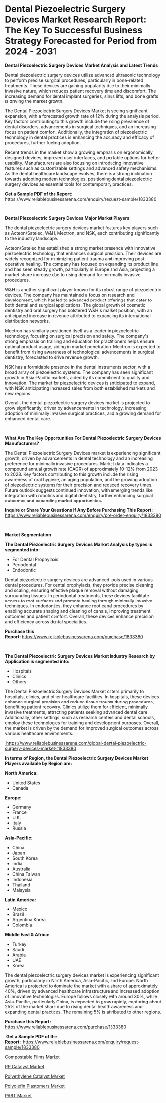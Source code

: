 <p><h1>Dental Piezoelectric Surgery Devices Market Research Report: The Key To Successful Business Strategy Forecasted for Period from 2024 - 2031</h1></p><p><strong>Dental Piezoelectric Surgery Devices Market Analysis and Latest Trends</strong></p>
<p><p>Dental piezoelectric surgery devices utilize advanced ultrasonic technology to perform precise surgical procedures, particularly in bone-related treatments. These devices are gaining popularity due to their minimally invasive nature, which reduces patient recovery time and discomfort. The increasing demand for dental implant surgeries, sinus lifts, and bone grafts is driving the market growth.</p><p>The Dental Piezoelectric Surgery Devices Market is seeing significant expansion, with a forecasted growth rate of 12% during the analysis period. Key factors contributing to this growth include the rising prevalence of dental disorders, advancements in surgical techniques, and an increasing focus on patient comfort. Additionally, the integration of piezoelectric technology in dental practices is enhancing the accuracy and efficacy of procedures, further fueling adoption.</p><p>Recent trends in the market show a growing emphasis on ergonomically designed devices, improved user interfaces, and portable options for better usability. Manufacturers are also focusing on introducing innovative features such as customizable settings and advanced safety mechanisms. As the dental healthcare landscape evolves, there is a strong inclination towards adopting modern technologies, positioning dental piezoelectric surgery devices as essential tools for contemporary practices.</p></p>
<p><strong>Get a Sample PDF of the Report:&nbsp;</strong> <a href="https://www.reliablebusinessarena.com/enquiry/request-sample/1833380?utm_campaign=1727&utm_medium=2&utm_source=Github&utm_content=ia&utm_term=17102024&utm_id=dental-piezoelectric-surgery-devices">https://www.reliablebusinessarena.com/enquiry/request-sample/1833380</a></p>
<p>&nbsp;</p>
<p><strong>Dental Piezoelectric Surgery Devices Major Market Players</strong></p>
<p><p>The dental piezoelectric surgery devices market features key players such as Acteon/Satelec, W&H, Mectron, and NSK, each contributing significantly to the industry landscape. </p><p>Acteon/Satelec has established a strong market presence with innovative piezoelectric technology that enhances surgical precision. Their devices are widely recognized for minimizing patient trauma and improving post-operative healing. The company has focused on expanding its product line and has seen steady growth, particularly in Europe and Asia, projecting a market share increase due to rising demand for minimally invasive procedures.</p><p>W&H is another significant player known for its robust range of piezoelectric devices. The company has maintained a focus on research and development, which has led to advanced product offerings that cater to both dental and surgical applications. The global growth of cosmetic dentistry and oral surgery has bolstered W&H's market position, with an anticipated increase in revenue attributed to expanding its international distribution networks.</p><p>Mectron has similarly positioned itself as a leader in piezoelectric technology, focusing on surgical precision and safety. The company's strong emphasis on training and education for practitioners helps ensure optimal product usage, aiding in market penetration. Mectron is expected to benefit from rising awareness of technological advancements in surgical dentistry, forecasted to drive revenue growth.</p><p>NSK has a formidable presence in the dental instruments sector, with a broad array of piezoelectric systems. The company has seen significant growth in Asia-Pacific markets, aided by its commitment to quality and innovation. The market for piezoelectric devices is anticipated to expand, with NSK anticipating increased sales from both established markets and new regions.</p><p>Overall, the dental piezoelectric surgery devices market is projected to grow significantly, driven by advancements in technology, increasing adoption of minimally invasive surgical practices, and a growing demand for enhanced dental care.</p></p>
<p>&nbsp;</p>
<p><strong>What Are The Key Opportunities For Dental Piezoelectric Surgery Devices Manufacturers?</strong></p>
<p><p>The Dental Piezoelectric Surgery Devices market is experiencing significant growth, driven by advancements in dental technology and an increasing preference for minimally invasive procedures. Market data indicates a compound annual growth rate (CAGR) of approximately 10-12% from 2023 to 2028. Key factors contributing to this growth include the rising awareness of oral hygiene, an aging population, and the growing adoption of piezoelectric systems for their precision and reduced recovery times. Future outlook suggests continued innovation, with emerging trends like integration with robotics and digital dentistry, further enhancing surgical outcomes and expanding market opportunities.</p></p>
<p><strong>Inquire or Share Your Questions If Any Before Purchasing This Report:</strong> <a href="https://www.reliablebusinessarena.com/enquiry/pre-order-enquiry/1833380?utm_campaign=1727&utm_medium=2&utm_source=Github&utm_content=ia&utm_term=17102024&utm_id=dental-piezoelectric-surgery-devices">https://www.reliablebusinessarena.com/enquiry/pre-order-enquiry/1833380</a></p>
<p>&nbsp;</p>
<p><strong>Market Segmentation</strong></p>
<p><strong>The Dental Piezoelectric Surgery Devices Market Analysis by types is segmented into:</strong></p>
<p><ul><li>For Dental Prophylaxis</li><li>Periodontal</li><li>Endodontic</li></ul></p>
<p><p>Dental piezoelectric surgery devices are advanced tools used in various dental procedures. For dental prophylaxis, they provide precise cleaning and scaling, ensuring effective plaque removal without damaging surrounding tissues. In periodontal treatments, these devices facilitate access to root surfaces and promote healing through minimally invasive techniques. In endodontics, they enhance root canal procedures by enabling accurate shaping and cleaning of canals, improving treatment outcomes and patient comfort. Overall, these devices enhance precision and efficiency across dental specialties.</p></p>
<p><strong>Purchase this Report:&nbsp;</strong><a href="https://www.reliablebusinessarena.com/purchase/1833380?utm_campaign=1727&utm_medium=2&utm_source=Github&utm_content=ia&utm_term=17102024&utm_id=dental-piezoelectric-surgery-devices">https://www.reliablebusinessarena.com/purchase/1833380</a></p>
<p>&nbsp;</p>
<p><strong>The Dental Piezoelectric Surgery Devices Market Industry Research by Application is segmented into:</strong></p>
<p><ul><li>Hospitals</li><li>Clinics</li><li>Others</li></ul></p>
<p><p>The Dental Piezoelectric Surgery Devices Market caters primarily to hospitals, clinics, and other healthcare facilities. In hospitals, these devices enhance surgical precision and reduce tissue trauma during procedures, benefiting patient recovery. Clinics utilize them for efficient, minimally invasive treatments, attracting patients seeking advanced dental care. Additionally, other settings, such as research centers and dental schools, employ these technologies for training and development purposes. Overall, the market is driven by the demand for improved surgical outcomes across various healthcare environments.</p></p>
<p><a href="https://www.reliablebusinessarena.com/global-dental-piezoelectric-surgery-devices-market-r1833380?utm_campaign=1727&utm_medium=2&utm_source=Github&utm_content=ia&utm_term=17102024&utm_id=dental-piezoelectric-surgery-devices">&nbsp;https://www.reliablebusinessarena.com/global-dental-piezoelectric-surgery-devices-market-r1833380</a></p>
<p><strong>In terms of Region, the Dental Piezoelectric Surgery Devices Market Players available by Region are:</strong></p>
<p>
    <p> <strong> North America: </strong>
        <ul>
            <li>United States</li>
            <li>Canada</li>
        </ul>
        </p> 
    <p> <strong> Europe: </strong>
        <ul>
            <li>Germany</li>
            <li>France</li>
            <li>U.K.</li>
            <li>Italy</li>
            <li>Russia</li>
        </ul>
        </p> 
    <p> <strong> Asia-Pacific: </strong>
        <ul>
            <li>China</li>
            <li>Japan</li>
            <li>South Korea</li>
            <li>India</li>
            <li>Australia</li>
            <li>China Taiwan</li>
            <li>Indonesia</li>
            <li>Thailand</li>
            <li>Malaysia</li>
        </ul>
        </p> 
    <p> <strong> Latin America: </strong>
        <ul>
            <li>Mexico</li>
            <li>Brazil</li>
            <li>Argentina Korea</li>
            <li>Colombia</li>
        </ul>
        </p> 
    <p> <strong> Middle East & Africa: </strong>
        <ul>
            <li>Turkey</li>
            <li>Saudi</li>
            <li>Arabia</li>
            <li>UAE</li>
            <li>Korea</li>
        </ul>
    </p>
    </p>
<p><p>The dental piezoelectric surgery devices market is experiencing significant growth, particularly in North America, Asia-Pacific, and Europe. North America is projected to dominate the market with a share of approximately 40%, driven by advanced healthcare infrastructure and increased adoption of innovative technologies. Europe follows closely with around 30%, while Asia-Pacific, particularly China, is expected to grow rapidly, capturing about 25% of the market share due to rising dental health awareness and expanding dental practices. The remaining 5% is attributed to other regions.</p></p>
<p><strong>Purchase this Report: </strong><a href="https://www.reliablebusinessarena.com/purchase/1833380?utm_campaign=1727&utm_medium=2&utm_source=Github&utm_content=ia&utm_term=17102024&utm_id=dental-piezoelectric-surgery-devices">https://www.reliablebusinessarena.com/purchase/1833380</a></p>
<p>&nbsp;<strong>Get a Sample PDF of the Report:&nbsp;&nbsp;</strong><a href="https://www.reliablebusinessarena.com/enquiry/request-sample/1833380?utm_campaign=1727&utm_medium=2&utm_source=Github&utm_content=ia&utm_term=17102024&utm_id=dental-piezoelectric-surgery-devices">https://www.reliablebusinessarena.com/enquiry/request-sample/1833380</a></p>
<p><strong></strong></p>
<p><p><a href="https://www.linkedin.com/pulse/compostable-films-market-trends-strategic-insights-2024-2031-hmqce?utm_campaign=1727&utm_medium=2&utm_source=Github&utm_content=ia&utm_term=17102024&utm_id=dental-piezoelectric-surgery-devices">Compostable Films Market</a></p><p><a href="https://www.linkedin.com/pulse/unlocking-growth-potential-strategic-analysis-pp-catalyst-a7rke?utm_campaign=1727&utm_medium=2&utm_source=Github&utm_content=ia&utm_term=17102024&utm_id=dental-piezoelectric-surgery-devices">PP Catalyst Market</a></p><p><a href="https://www.linkedin.com/pulse/global-polyethylene-catalyst-market-opportunities-challenges2024-j3bie?utm_campaign=1727&utm_medium=2&utm_source=Github&utm_content=ia&utm_term=17102024&utm_id=dental-piezoelectric-surgery-devices">Polyethylene Catalyst Market</a></p><p><a href="https://www.linkedin.com/pulse/polyolefin-plastomers-sector-surge-139-growth-roadmap-2031-wosye?utm_campaign=1727&utm_medium=2&utm_source=Github&utm_content=ia&utm_term=17102024&utm_id=dental-piezoelectric-surgery-devices">Polyolefin Plastomers Market</a></p><p><a href="https://www.linkedin.com/pulse/pa6t-market-penetration-strategies-untapped-markets-growth-ml1ce?utm_campaign=1727&utm_medium=2&utm_source=Github&utm_content=ia&utm_term=17102024&utm_id=dental-piezoelectric-surgery-devices">PA6T Market</a></p></p>